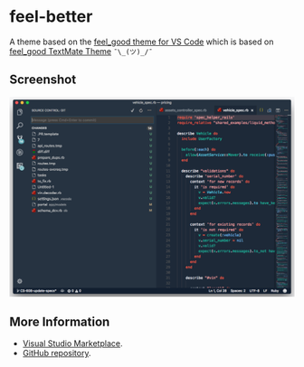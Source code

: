 # feel-better

A theme based on the [feel_good theme for VS Code](https://github.com/gerane/VSCodeThemes) which is based on [feel_good TextMate Theme](http://colorsublime.com/theme/feel_good) `¯\_(ツ)_/¯ `


## Screenshot
![screenshot](https://raw.githubusercontent.com/edipox/feel-better/master/screenshot.png)


## More Information
* [Visual Studio Marketplace](TBD).
* [GitHub repository](https://github.com/edipox/feel-better).
